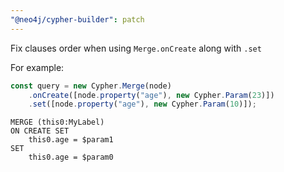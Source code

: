 ```yaml
---
"@neo4j/cypher-builder": patch
---
```


Fix clauses order when using `Merge.onCreate` along with `.set`

For example:

```js
const query = new Cypher.Merge(node)
    .onCreate([node.property("age"), new Cypher.Param(23)])
    .set([node.property("age"), new Cypher.Param(10)]);
```

```cypher
MERGE (this0:MyLabel)
ON CREATE SET
    this0.age = $param1
SET
    this0.age = $param0
```
